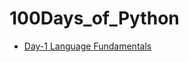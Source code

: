 # 100Days_of_Python














- [Day-1 Language Fundamentals](https://github.com/yaswanthteja/100Days_of_Python/tree/main/Day-01_Language_Fundamentals)




